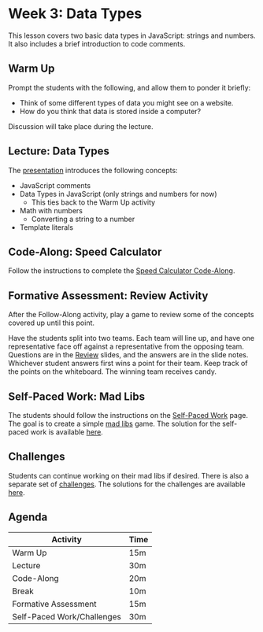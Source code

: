 # Week 3: Data Types
This lesson covers two basic data types in JavaScript: strings and numbers. It also includes a brief introduction to code comments.

## Warm Up
Prompt the students with the following, and allow them to ponder it briefly:

- Think of some different types of data you might see on a website.
- How do you think that data is stored inside a computer?

Discussion will take place during the lecture.

## Lecture: Data Types
The [presentation](DataTypes.pptx) introduces the following concepts:

- JavaScript comments
- Data Types in JavaScript (only strings and numbers for now)
    - This ties back to the Warm Up activity
- Math with numbers
    - Converting a string to a number
- Template literals

## Code-Along: Speed Calculator
Follow the instructions to complete the [Speed Calculator Code-Along](SpeedCalcCodeAlong.md).

## Formative Assessment: Review Activity
After the Follow-Along activity, play a game to review some of the concepts covered up until this point.

Have the students split into two teams. Each team will line up, and have one representative face off against a representative from the opposing team. Questions are in the [Review](Review.pptx) slides, and the answers are in the slide notes. Whichever student answers first wins a point for their team. Keep track of the points on the whiteboard. The winning team receives candy.

## Self-Paced Work: Mad Libs
The students should follow the instructions on the [Self-Paced Work](SelfPacedWork.md) page. The goal is to create a simple [mad libs](https://en.wikipedia.org/wiki/Mad_Libs) game. The solution for the self-paced work is available [here](SelfPacedWorkComplete.js).

## Challenges
Students can continue working on their mad libs if desired. There is also a separate set of [challenges](Challenges.md). The solutions for the challenges are available [here](ChallengesComplete.js).

## Agenda

| Activity | Time |
|-|-|
| Warm Up | 15m |
| Lecture | 30m |
| Code-Along | 20m |
| Break | 10m |
| Formative Assessment | 15m |
| Self-Paced Work/Challenges | 30m |
